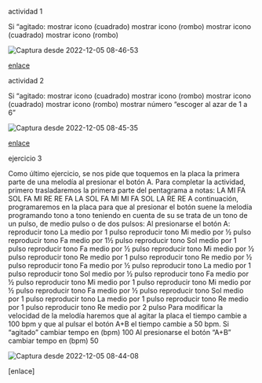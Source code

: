  actividad 1
 
 Si “agitado:
mostrar icono (cuadrado)
mostrar icono (rombo)
mostrar icono (cuadrado)
mostrar icono (rombo)

 ![Captura desde 2022-12-05 08-46-53](https://user-images.githubusercontent.com/114906901/205582328-6b657a1b-bacf-450e-8768-ed07410a14bb.png)
 
 [enlace](https://github.com/darkrayo97/microbit/blob/9c3437d569f7dab636661ca7ba815dfe28a2be79/microbit-iu.hex)

actividad 2

Si “agitado:
mostrar icono (cuadrado)
mostrar icono (rombo)
mostrar icono (cuadrado)
mostrar icono (rombo)
mostrar número “escoger al azar de 1 a 6”

![Captura desde 2022-12-05 08-45-35](https://user-images.githubusercontent.com/114906901/205582801-c9ef4b1a-60da-48cf-99de-ca2652ed4a2e.png)

[enlace](https://github.com/darkrayo97/microbit/blob/b824fd1f8d0fcd5845371485a70aac3e26609695/microbit-iu%20(2).hex)

ejercicio 3


Como último ejercicio, se nos pide que toquemos en la placa la primera parte de
una melodía al presionar el botón A.
Para completar la actividad, primero trasladaremos la primera parte del
pentagrama a notas:
LA MI FA SOL FA MI RE RE FA LA SOL FA MI MI FA SOL LA RE RE
A continuación, programaremos en la placa para que al presionar el botón suene
la melodía programando tono a tono teniendo en cuenta de su se trata de un tono
de un pulso, de medio pulso o de dos pulsos:
Al presionarse el botón A:
reproducir tono La medio por 1 pulso
reproducir tono Mi medio por ½ pulso
reproducir tono Fa medio por 1½ pulso
reproducir tono Sol medio por 1 pulso
reproducir tono Fa medio por ½ pulso
reproducir tono Mi medio por ½ pulso
reproducir tono Re medio por 1 pulso
reproducir tono Re medio por ½ pulso
reproducir tono Fa medio por ½ pulso
reproducir tono La medio por 1 pulso
reproducir tono Sol medio por ½ pulso
reproducir tono Fa medio por ½ pulso
reproducir tono Mi medio por 1 pulso
reproducir tono Mi medio por ½ pulso
reproducir tono Fa medio por ½ pulso
reproducir tono Sol medio por 1 pulso
reproducir tono La medio por 1 pulso
reproducir tono Re medio por 1 pulso
reproducir tono Re medio por 2 pulso
Para modificar la velocidad de la melodía haremos que al agitar la placa el tiempo
cambie a 100 bpm y que al pulsar el botón A+B el tiempo cambie a 50 bpm.
Si “agitado”
cambiar tempo en (bpm) 100
Al presionarse el botón “A+B”
cambiar tempo en (bpm) 50

![Captura desde 2022-12-05 08-44-08](https://user-images.githubusercontent.com/114906901/205584252-4eecd3b6-bca7-4de0-bacf-79e85cf0b31e.png)

[enlace]
